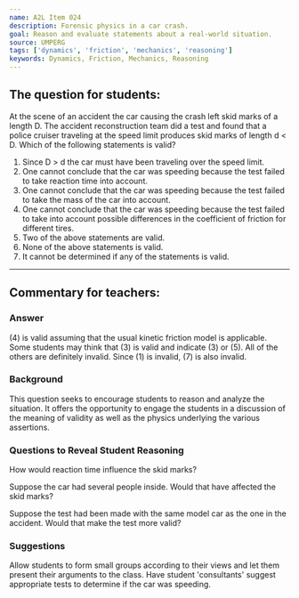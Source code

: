```yaml
---
name: A2L Item 024
description: Forensic physics in a car crash.
goal: Reason and evaluate statements about a real-world situation.
source: UMPERG
tags: ['dynamics', 'friction', 'mechanics', 'reasoning']
keywords: Dynamics, Friction, Mechanics, Reasoning
---
```


## The question for students:

At the scene of an accident the car causing the crash left skid marks of
a length D. The accident reconstruction team did a test and found that a
police cruiser traveling at the speed limit produces skid marks of
length d < D. Which of the following statements is valid?

1. Since D > d the car must have been traveling over the speed limit.
2. One cannot conclude that the car was speeding because the test failed
to take reaction time into account.
3. One cannot conclude that the car was speeding because the test failed
to take the mass of the car into account.
4. One cannot conclude that the car was speeding because the test failed
to take into account possible differences in the coefficient of friction
for different tires.
5. Two of the above statements are valid.
6. None of the above statements is valid.
7. It cannot be determined if any of the statements is valid.

<hr/>

## Commentary for teachers:

### Answer

(4) is valid assuming that the usual kinetic friction model is
applicable.  Some students may think that (3) is valid and indicate (3)
or (5).  All of the others are definitely invalid.  Since (1) is
invalid, (7) is also invalid.

### Background

This question seeks to encourage students to reason and analyze the
situation.  It offers the opportunity to engage the students in a
discussion of the meaning of validity as well as the physics underlying
the various assertions.

### Questions to Reveal Student Reasoning

How would reaction time influence the skid marks?

Suppose the car had several people inside.  Would that have affected the
skid marks?

Suppose the test had been made with the same model car as the one in the
accident.  Would that make the test more valid?

### Suggestions

Allow students to form small groups according to their views and let
them present their arguments to the class.    Have student 'consultants'
suggest appropriate tests to determine if the car was speeding.
